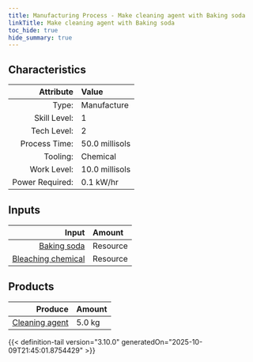 ```yaml
---
title: Manufacturing Process - Make cleaning agent with Baking soda
linkTitle: Make cleaning agent with Baking soda
toc_hide: true
hide_summary: true
---
```

<!-- This is generated by the MarsSim HelpGenertor, do not edit. -->


## Characteristics

| Attribute      | Value |
|--------:|:------|
|Type:|Manufacture|
|Skill Level:|1|
|Tech Level:|2|
|Process Time:|50.0 millisols|
|Tooling:|Chemical|
|Work Level:|10.0 millisols|
|Power Required:|0.1 kW/hr|

## Inputs

| Input      | Amount |
|--------:|:------|
|[Baking soda](/docs/definitions/resource/baking-soda)|Resource|4.5 kg|
|[Bleaching chemical](/docs/definitions/resource/bleaching-chemical)|Resource|0.5 kg|

## Products


| Produce      | Amount |
|--------:|:------|
|[Cleaning agent](/docs/definitions/resource/cleaning-agent)|5.0 kg|



{{< definition-tail version="3.10.0" generatedOn="2025-10-09T21:45:01.8754429" >}}



